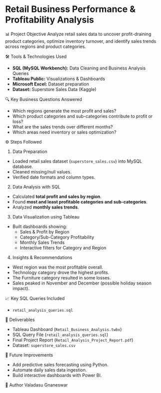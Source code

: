 # Retail Business Performance & Profitability Analysis

📊 Project Objective
Analyze retail sales data to uncover profit-draining product categories, optimize inventory turnover, and identify sales trends across regions and product categories.

🛠️ Tools & Technologies Used
- **SQL (MySQL Workbench):** Data Cleaning and Business Analysis Queries
- **Tableau Public:** Visualizations & Dashboards
- **Microsoft Excel:** Dataset preparation
- **Dataset:** Superstore Sales Data (Kaggle)

🔍 Key Business Questions Answered
- Which regions generate the most profit and sales?
- Which product categories and sub-categories contribute to profit or loss?
- What are the sales trends over different months?
- Which areas need inventory or sales optimization?

⚙️ Steps Followed

1. Data Preparation
- Loaded retail sales dataset (`superstore_sales.csv`) into MySQL database.
- Cleaned missing/null values.
- Verified date formats and column types.

2. Data Analysis with SQL
- Calculated **total profit and sales by region**.
- Found **most and least profitable categories and sub-categories**.
- Analyzed **monthly sales trends**.

3. Data Visualization using Tableau
- Built dashboards showing:
   - Sales & Profit by Region
   - Category/Sub-Category Profitability
   - Monthly Sales Trends
   - Interactive filters for Category and Region

4. Insights & Recommendations
- West region was the most profitable overall.
- Technology category drove the highest profits.
- The Furniture category resulted in some losses.
- Sales peaked in November and December (possible holiday season impact).

📈 Key SQL Queries Included
- `retail_analysis_queries.sql`

📝 Deliverables
- Tableau Dashboard (`Retail_Business_Analysis.twbx`)
- SQL Query File (`retail_analysis_queries.sql`)
- Final Project Report (`Retail_Analysis_Project_Report.pdf`)
- Dataset: `superstore_sales.csv`

🚀 Future Improvements
- Add predictive sales forecasting using Python.
- Automate daily sales data ingestion.
- Build interactive dashboards with Power BI.

🔗 Author
Valadasu Gnaneswar

